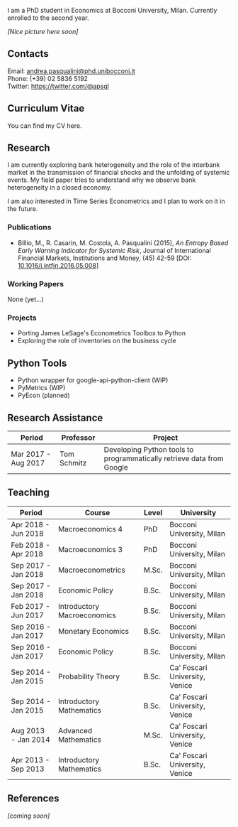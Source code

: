 I am a PhD student in Economics at Bocconi University, Milan.
Currently enrolled to the second year.

*[Nice picture here soon]*

## Contacts
Email: <andrea.pasqualini@phd.unibocconi.it><br>
Phone: (+39) 02 5836 5192<br>
Twitter: <https://twitter.com/@apsql>


## Curriculum Vitae
You can find my CV here.


## Research
I am currently exploring bank heterogeneity and the role of the interbank market in the transmission of financial shocks and the unfolding of systemic events.
My field paper tries to understand why we observe bank heterogeneity in a closed economy.

I am also interested in Time Series Econometrics and I plan to work on it in the future.


### Publications
* Billio, M., R. Casarin, M. Costola, A. Pasqualini (2015), *An Entropy Based Early Warning Indicator for Systemic Risk*, Journal of International Financial Markets, Institutions and Money, (45) 42-59 [DOI: [10.1016/j.intfin.2016.05.008](        https://dx.doi.org/10.1016/j.intfin.2016.05.008)]


### Working Papers
None (yet...)


### Projects
* Porting James LeSage's Econometrics Toolbox to Python
* Exploring the role of inventories on the business cycle


## Python Tools
* Python wrapper for google-api-python-client (WIP)
* PyMetrics (WIP)
* PyEcon (planned)


## Research Assistance
| Period              | Professor   | Project                                                               |
| ------------------- | ----------- | --------------------------------------------------------------------- |
| Mar 2017 - Aug 2017 | Tom Schmitz | Developing Python tools to programmatically retrieve data from Google |


## Teaching

| Period              | Course                      | Level | University                     |
| ------------------- | --------------------------- | ----- | ------------------------------ |
| Apr 2018 - Jun 2018 | Macroeconomics 4            | PhD   | Bocconi University, Milan      |
| Feb 2018 - Apr 2018 | Macroeconomics 3            | PhD   | Bocconi University, Milan      |
| Sep 2017 - Jan 2018 | Macroeconometrics           | M.Sc. | Bocconi University, Milan      |
| Sep 2017 - Jan 2018 | Economic Policy             | B.Sc. | Bocconi University, Milan      |
| Feb 2017 - Jun 2017 | Introductory Macroeconomics | B.Sc. | Bocconi University, Milan      |
| Sep 2016 - Jan 2017 | Monetary Economics          | B.Sc. | Bocconi University, Milan      |
| Sep 2016 - Jan 2017 | Economic Policy             | B.Sc. | Bocconi University, Milan      |
| Sep 2014 - Jan 2015 | Probability Theory          | B.Sc. | Ca' Foscari University, Venice |
| Sep 2014 - Jan 2015 | Introductory Mathematics    | B.Sc. | Ca' Foscari University, Venice |
| Aug 2013 - Jan 2014 | Advanced Mathematics        | M.Sc. | Ca' Foscari University, Venice |
| Apr 2013 - Sep 2013 | Introductory Mathematics    | B.Sc. | Ca' Foscari University, Venice |


## References
*[coming soon]*
